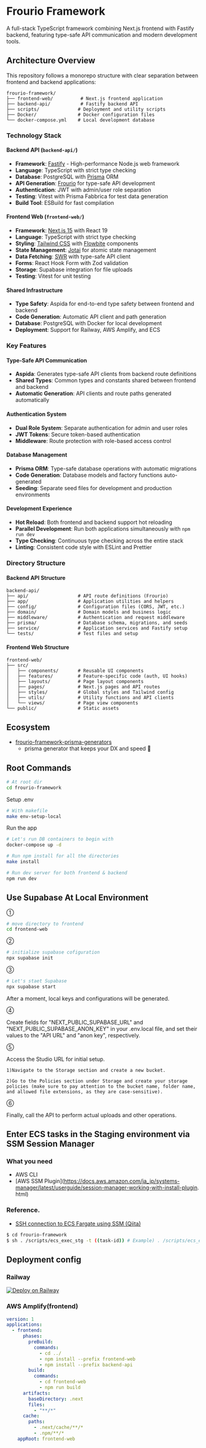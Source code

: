 # Frourio Framework

A full-stack TypeScript framework combining Next.js frontend with Fastify backend, featuring type-safe API communication and modern development tools.

## Architecture Overview

This repository follows a monorepo structure with clear separation between frontend and backend applications:

```
frourio-framework/
├── frontend-web/          # Next.js frontend application
├── backend-api/           # Fastify backend API
├── scripts/              # Deployment and utility scripts
├── Docker/               # Docker configuration files
└── docker-compose.yml    # Local development database
```

### Technology Stack

#### Backend API (`backend-api/`)

- **Framework**: [Fastify](https://fastify.dev/) - High-performance Node.js web framework
- **Language**: TypeScript with strict type checking
- **Database**: PostgreSQL with [Prisma](https://prisma.io/) ORM
- **API Generation**: [Frourio](https://frourio.com/) for type-safe API development
- **Authentication**: JWT with admin/user role separation
- **Testing**: Vitest with Prisma Fabbrica for test data generation
- **Build Tool**: ESBuild for fast compilation

#### Frontend Web (`frontend-web/`)

- **Framework**: [Next.js 15](https://nextjs.org/) with React 19
- **Language**: TypeScript with strict type checking
- **Styling**: [Tailwind CSS](https://tailwindcss.com/) with [Flowbite](https://flowbite.com/) components
- **State Management**: [Jotai](https://jotai.org/) for atomic state management
- **Data Fetching**: [SWR](https://swr.vercel.app/) with type-safe API client
- **Forms**: React Hook Form with Zod validation
- **Storage**: Supabase integration for file uploads
- **Testing**: Vitest for unit testing

#### Shared Infrastructure

- **Type Safety**: Aspida for end-to-end type safety between frontend and backend
- **Code Generation**: Automatic API client and path generation
- **Database**: PostgreSQL with Docker for local development
- **Deployment**: Support for Railway, AWS Amplify, and ECS

### Key Features

#### Type-Safe API Communication

- **Aspida**: Generates type-safe API clients from backend route definitions
- **Shared Types**: Common types and constants shared between frontend and backend
- **Automatic Generation**: API clients and route paths generated automatically

#### Authentication System

- **Dual Role System**: Separate authentication for admin and user roles
- **JWT Tokens**: Secure token-based authentication
- **Middleware**: Route protection with role-based access control

#### Database Management

- **Prisma ORM**: Type-safe database operations with automatic migrations
- **Code Generation**: Database models and factory functions auto-generated
- **Seeding**: Separate seed files for development and production environments

#### Development Experience

- **Hot Reload**: Both frontend and backend support hot reloading
- **Parallel Development**: Run both applications simultaneously with `npm run dev`
- **Type Checking**: Continuous type checking across the entire stack
- **Linting**: Consistent code style with ESLint and Prettier

### Directory Structure

#### Backend API Structure

```
backend-api/
├── api/                  # API route definitions (Frourio)
├── app/                  # Application utilities and helpers
├── config/               # Configuration files (CORS, JWT, etc.)
├── domain/               # Domain models and business logic
├── middleware/           # Authentication and request middleware
├── prisma/               # Database schema, migrations, and seeds
├── service/              # Application services and Fastify setup
└── tests/                # Test files and setup
```

#### Frontend Web Structure

```
frontend-web/
├── src/
│   ├── components/       # Reusable UI components
│   ├── features/         # Feature-specific code (auth, UI hooks)
│   ├── layouts/          # Page layout components
│   ├── pages/            # Next.js pages and API routes
│   ├── styles/           # Global styles and Tailwind config
│   ├── utils/            # Utility functions and API clients
│   └── views/            # Page view components
└── public/               # Static assets
```

## Ecosystem

- [frourio-framework-prisma-generators](https://github.com/InterfaceX-co-jp/frourio-framework-prisma-generators)
  - prisma generator that keeps your DX and speed 🚀

## Root Commands

```bash
# At root dir
cd frourio-framework
```

Setup .env

```bash
# With makefile
make env-setup-local
```

Run the app

```bash
# Let's run DB containers to begin with
docker-compose up -d

# Run npm install for all the directories
make install

# Run dev server for both frontend & backend
npm run dev
```

## Use Supabase At Local Environment

①

```bash
# move directory to frontend
cd frontend-web
```

②

```bash
# initialize supabase cofiguration
npx supabase init
```

③

```bash
# Let's staet Supabase
npx supabase start
```

After a moment, local keys and configurations will be generated.

④

Create fields for "NEXT_PUBLIC_SUPABASE_URL" and "NEXT_PUBLIC_SUPABASE_ANON_KEY" in your .env.local file,
and set their values to the "API URL" and "anon key", respectively.

⑤

Access the Studio URL for initial setup.

    1)Navigate to the Storage section and create a new bucket.

    2)Go to the Policies section under Storage and create your storage policies (make sure to pay attention to the bucket name, folder name, and allowed file extensions, as they are case-sensitive).

⑥

Finally, call the API to perform actual uploads and other operations.

## Enter ECS tasks in the Staging environment via SSM Session Manager

### What you need

- AWS CLI
- [AWS SSM Plugin](https://docs.aws.amazon.com/ja_jp/systems-manager/latest/userguide/session-manager-working-with-install-plugin. html)

### Reference.

- [SSH connection to ECS Fargate using SSM (Qiita)](https://qiita.com/kouji0705/items/005ea6d7c21ddd24ebb3)

```bash
$ cd frourio-framework
$ sh . /scripts/ecs_exec_stg -t ((task-id)) # Example) . /scripts/ecs_exec_stg -t 941f8694308b4adea44cb07ff9e50c30
```

## Deployment config

### Railway

[![Deploy on Railway](https://railway.com/button.svg)](https://railway.com/template/yiamej?referralCode=NtAl-c)

### AWS Amplify(frontend)

```yml
version: 1
applications:
  - frontend:
      phases:
        preBuild:
          commands:
            - cd ../
            - npm install --prefix frontend-web
            - npm install --prefix backend-api
        build:
          commands:
            - cd frontend-web
            - npm run build
      artifacts:
        baseDirectory: .next
        files:
          - "**/*"
      cache:
        paths:
          - .next/cache/**/*
          - .npm/**/*
    appRoot: frontend-web
```
